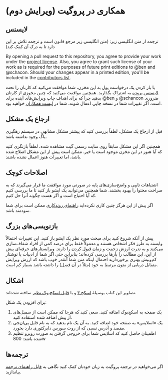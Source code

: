 # همکاری در پروگیت (ویرایش دوم)



## لایسنس

ترجمه از متن انگلیسی زیر: (متن انگلیسی زیر مرجع قانون است و ترجمه تلاش بر این دارد تا به
درک آن کمک کند)

By opening a pull request to this repository, you agree to provide your work under the [project license](LICENSE.asc).
Also, you agree to grant such license of your work as is required for the purposes of future print editions to @ben and @schacon.
Should your changes appear in a printed edition, you'll be included in the [contributors list](book/contributors.asc).

با باز کردن یک درخواست پول به این مخزن، شما موافقت می‌کنید که کارتان را تحت
[لایسنس پروژه](LICENSE.asc) به اشتراک بگذارید.
همچنین موافقت می‌کنید که چنین مجوزی از کارتان بدهید چرا که برای اهداف چاپ ویرایش‌های
آینده برای @ben و @schancon ضروری است.
اگر تغییرات شما در نسخه چاپی اعمال شوند، شما در [لیست
همکاران](book/contributors.asc) خواهید بود.

## ارجاع یک مشکل

قبل از ارجاع یک مشکل، لطفاً بررسی کنید که پیشتر مشکل مشابهی در سیستم رهگیری باگ وجود نداشته باشد.

همچنین اگر این مشکل سابقاً روی سایت رسمی گیت مشاهده شده، لطفاً بازنگری کنید که آیا هنوز در این مخزن موجود است یا خیر.
ممکن است پیش از این مشکل اصلاح شده باشد، اما تغییرات هنوز اعمال نشده باشند.

## اصلاحات کوچک

اشتباهات تایپی و واضح‌سازی‌های پایه در صورتی مورد موافقت ما قرار می‌گیرند که به
صراحت محتوا را بهبود بخشند.
شما همچنین می‌توانید یک ایشو باز کنید تا ما بررسی کنیم که آیا احتیاج است و اگر
هست چگونه آنرا حل کنیم.

اگر پیش از این هرگز چنین کاری نکرده‌اید [راهنمای
روندکاری](https://guides.github.com/introduction/flow/) ممکن است برای شما سودمند
باشد.

## بازنویسی‌های بزرگ

پیش از آنکه شروع کنید برای مبحث مورد نظر یک ایشو باز کنید.
این تغییرات احتمالاً وابسته به طرز فکر اشخاص هستند و معمولاً فقط برای درصد کمی از
افراد شفاف‌سازی می‌کنند و به ندرت ارزش زحمت و زمان قبول کردن را دارند.
ویرایستارهای حرفه‌ای پیش از این، این مطالب را بارها بررسی کرده‌اند؛ بنابراین حتی
اگر شما از ادبیات یا نوشتار کم‌وبیش بهتری برخوردارید احتمال اینکه متن شما آنقدر
خوب باشد که ارزش ویرایش متقابل دریایی از متون مرتبط به خود (مثلاً در آن فصل) را
داشته باشد بسیار کم است.


## اشکال

تصاویر این کتاب بوسیلهٔ [اسکچ ۳](https://www.sketchapp.com/) و با [فایل
اسکچ‌بوک نظیر](diagram-source/progit.sketch) ساخته شده‌اند.

برای افزودن یک شکل:

1. یک صفحه به اسکچ‌بوک اضافه کنید.
سعی کنید که هرجا که ممکن است از سمبل‌های از پیش اضافه شده استفاده کنید.
2. یک «اسلایس» به صفحه خود اضافه کنید.
به آن یک نام بدهید که به نام فایل پی‌ان‌جی مقصد و آدرس نسبی که از روت سورس دایرکتوری
دارد بخورد.
3. اطمینان حاصل کنید که اسلایس شما برای خروجی گرفتن به صورت روبرو تنظیم شده
باشد: 800w


## ترجمه‌ها

اگر می‌خواهید در ترجمه پروگیت به زبان خودتان کمک کنید نگاهی به [فایل راهنمای ترجمه](TRANSLATING.md) بیاندازید.
